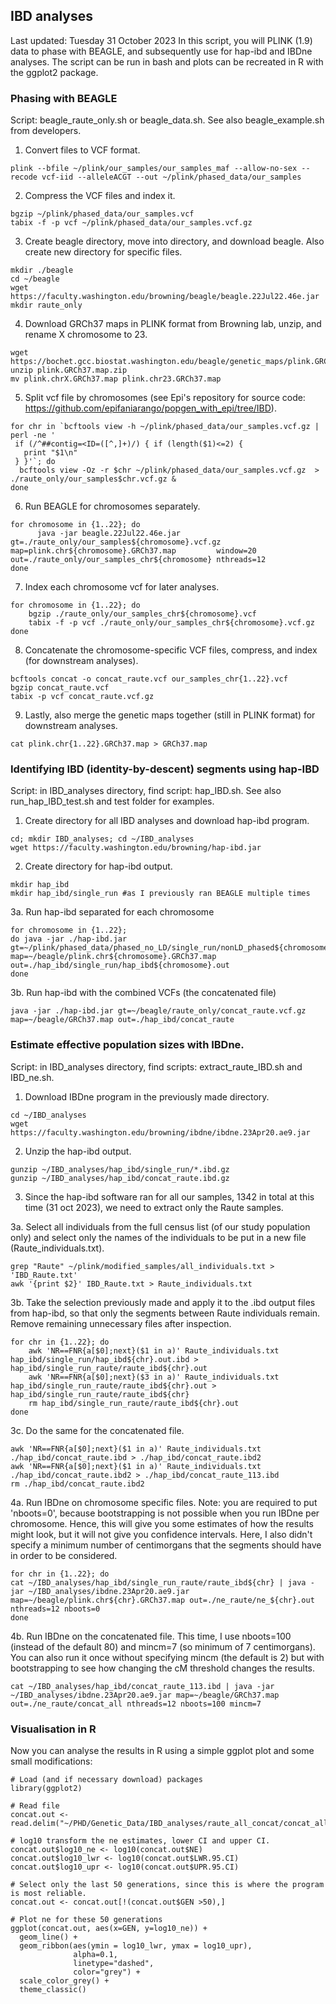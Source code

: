 ## IBD analyses
Last updated: Tuesday 31 October 2023
In this script, you will PLINK (1.9) data to phase with BEAGLE, and subsequently use for hap-ibd and IBDne analyses.
The script can be run in bash and plots can be recreated in R with the ggplot2 package. 

### Phasing with BEAGLE
Script: beagle_raute_only.sh or beagle_data.sh. See also beagle_example.sh from developers.

1. Convert files to VCF format.
```
plink --bfile ~/plink/our_samples/our_samples_maf --allow-no-sex --recode vcf-iid --alleleACGT --out ~/plink/phased_data/our_samples
```

2. Compress the VCF files and index it.
```
bgzip ~/plink/phased_data/our_samples.vcf
tabix -f -p vcf ~/plink/phased_data/our_samples.vcf.gz
```

3. Create beagle directory, move into directory, and download beagle. Also create new directory for specific files.
```
mkdir ./beagle
cd ~/beagle
wget https://faculty.washington.edu/browning/beagle/beagle.22Jul22.46e.jar
mkdir raute_only
```

4. Download GRCh37 maps in PLINK format from Browning lab, unzip, and rename X chromosome to 23.
```
wget https://bochet.gcc.biostat.washington.edu/beagle/genetic_maps/plink.GRCh37.map.zip
unzip plink.GRCh37.map.zip
mv plink.chrX.GRCh37.map plink.chr23.GRCh37.map
````

5. Split vcf file by chromosomes (see Epi's repository for source code: https://github.com/epifaniarango/popgen_with_epi/tree/IBD).
```
for chr in `bcftools view -h ~/plink/phased_data/our_samples.vcf.gz | perl -ne '
 if (/^##contig=<ID=([^,]+)/) { if (length($1)<=2) {
   print "$1\n"
 } }'`; do
  bcftools view -Oz -r $chr ~/plink/phased_data/our_samples.vcf.gz  > ./raute_only/our_samples$chr.vcf.gz &
done
```

6. Run BEAGLE for chromosomes separately.
```
for chromosome in {1..22}; do
      java -jar beagle.22Jul22.46e.jar gt=./raute_only/our_samples${chromosome}.vcf.gz  map=plink.chr${chromosome}.GRCh37.map         window=20 out=./raute_only/our_samples_chr${chromosome} nthreads=12
done
```

7. Index each chromosome vcf for later analyses.
```
for chromosome in {1..22}; do
	bgzip ./raute_only/our_samples_chr${chromosome}.vcf
	tabix -f -p vcf ./raute_only/our_samples_chr${chromosome}.vcf.gz
done
```

8. Concatenate the chromosome-specific VCF files, compress, and index (for downstream analyses).
```
bcftools concat -o concat_raute.vcf our_samples_chr{1..22}.vcf
bgzip concat_raute.vcf
tabix -p vcf concat_raute.vcf.gz
```

9. Lastly, also merge the genetic maps together (still in PLINK format) for downstream analyses.
```
cat plink.chr{1..22}.GRCh37.map > GRCh37.map
```

### Identifying IBD (identity-by-descent) segments using hap-IBD
Script: in IBD_analyses directory, find script: hap_IBD.sh. See also run_hap_IBD_test.sh and test folder for examples. 

1. Create directory for all IBD analyses and download hap-ibd program.
```
cd; mkdir IBD_analyses; cd ~/IBD_analyses
wget https://faculty.washington.edu/browning/hap-ibd.jar
```

2. Create directory for hap-ibd output.
```
mkdir hap_ibd
mkdir hap_ibd/single_run #as I previously ran BEAGLE multiple times
```

3a. Run hap-ibd separated for each chromosome
```
for chromosome in {1..22};
do java -jar ./hap-ibd.jar  gt=~/plink/phased_data/phased_no_LD/single_run/nonLD_phased${chromosome}.vcf.gz map=~/beagle/plink.chr${chromosome}.GRCh37.map out=./hap_ibd/single_run/hap_ibd${chromosome}.out
done
```

3b. Run hap-ibd with the combined VCFs (the concatenated file)
```
java -jar ./hap-ibd.jar gt=~/beagle/raute_only/concat_raute.vcf.gz map=~/beagle/GRCh37.map out=./hap_ibd/concat_raute

```

### Estimate effective population sizes with IBDne.
Script: in IBD_analyses directory, find scripts: extract_raute_IBD.sh and IBD_ne.sh.

1. Download IBDne program in the previously made directory.
```
cd ~/IBD_analyses
wget https://faculty.washington.edu/browning/ibdne/ibdne.23Apr20.ae9.jar
```

2. Unzip the hap-ibd output.
```
gunzip ~/IBD_analyses/hap_ibd/single_run/*.ibd.gz 
gunzip ~/IBD_analyses/hap_ibd/concat_raute.ibd.gz
```

3. Since the hap-ibd software ran for all our samples, 1342 in total at this time (31 oct 2023), we need to extract only the Raute samples.

3a. Select all individuals from the full census list (of our study population only) and select only the names of the individuals to be put in a new file (Raute_individuals.txt).
```
grep "Raute" ~/plink/modified_samples/all_individuals.txt > 'IBD_Raute.txt'
awk '{print $2}' IBD_Raute.txt > Raute_individuals.txt
```

3b. Take the selection previously made and apply it to the .ibd output files from hap-ibd, so that only the segments between Raute individuals remain. Remove remaining unnecessary files after inspection.
```
for chr in {1..22}; do
	awk 'NR==FNR{a[$0];next}($1 in a)' Raute_individuals.txt hap_ibd/single_run/hap_ibd${chr}.out.ibd > hap_ibd/single_run_raute/raute_ibd${chr}.out
	awk 'NR==FNR{a[$0];next}($3 in a)' Raute_individuals.txt hap_ibd/single_run_raute/raute_ibd${chr}.out > hap_ibd/single_run_raute/raute_ibd${chr}
	rm hap_ibd/single_run_raute/raute_ibd${chr}.out
done
```

3c. Do the same for the concatenated file.
```
awk 'NR==FNR{a[$0];next}($1 in a)' Raute_individuals.txt ./hap_ibd/concat_raute.ibd > ./hap_ibd/concat_raute.ibd2
awk 'NR==FNR{a[$0];next}($1 in a)' Raute_individuals.txt ./hap_ibd/concat_raute.ibd2 > ./hap_ibd/concat_raute_113.ibd
rm ./hap_ibd/concat_raute.ibd2
```

4a. Run IBDne on chromosome specific files. Note: you are required to put 'nboots=0', because bootstrapping is not possible when you run IBDne per chromosome. Hence, this will give you some estimates of how the results might look, but it will not give you confidence intervals. Here, I also didn't specify a minimum number of centimorgans that the segments should have in order to be considered. 
```
for chr in {1..22}; do
cat ~/IBD_analyses/hap_ibd/single_run_raute/raute_ibd${chr} | java -jar ~/IBD_analyses/ibdne.23Apr20.ae9.jar map=~/beagle/plink.chr${chr}.GRCh37.map out=./ne_raute/ne_${chr}.out nthreads=12 nboots=0
done
```

4b. Run IBDne on the concatenated file. This time, I use nboots=100 (instead of the default 80) and mincm=7 (so minimum of 7 centimorgans). You can also run it once without specifying mincm (the default is 2) but with bootstrapping to see how changing the cM threshold changes the results. 
```
cat ~/IBD_analyses/hap_ibd/concat_raute_113.ibd | java -jar ~/IBD_analyses/ibdne.23Apr20.ae9.jar map=~/beagle/GRCh37.map out=./ne_raute/concat_all nthreads=12 nboots=100 mincm=7
```

### Visualisation in R
Now you can analyse the results in R using a simple ggplot plot and some small modifications:
```
# Load (and if necessary download) packages
library(ggplot2)

# Read file
concat.out <- read.delim("~/PHD/Genetic_Data/IBD_analyses/raute_all_concat/concat_all.ne")

# log10 transform the ne estimates, lower CI and upper CI. 
concat.out$log10_ne <- log10(concat.out$NE)
concat.out$log10_lwr <- log10(concat.out$LWR.95.CI)
concat.out$log10_upr <- log10(concat.out$UPR.95.CI)

# Select only the last 50 generations, since this is where the program is most reliable. 
concat.out <- concat.out[!(concat.out$GEN >50),]

# Plot ne for these 50 generations
ggplot(concat.out, aes(x=GEN, y=log10_ne)) +
  geom_line() + 
  geom_ribbon(aes(ymin = log10_lwr, ymax = log10_upr), 
              alpha=0.1, 
              linetype="dashed",
              color="grey") +
  scale_color_grey() + 
  theme_classic()
```


